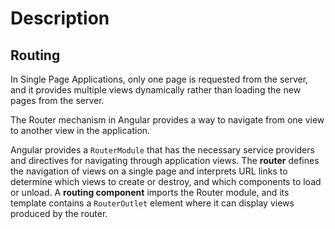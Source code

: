 # Description

## Routing

In Single Page Applications, only one page is requested from the server, and it provides multiple views dynamically rather than loading the new pages from the server. 

The Router mechanism in Angular provides a way to navigate from one view to another view in the application.

Angular provides a `RouterModule` that has the necessary service providers and directives for navigating through application views. The **router** defines the navigation of views on a single page and interprets URL links to determine which views to create or destroy, and which components to load or unload. 
A **routing component** imports the Router module, and its template contains a `RouterOutlet` element where it can display views produced by the router.